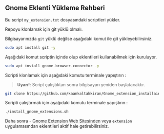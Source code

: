 ## Gnome Eklenti Yükleme Rehberi

Bu script `my_extension.txt` dosyasındaki scriptleri yükler.

Repoyu klonlamak için git yüklü olmalı.

Bilgisayarınızda `git` yüklü değilse aşağıdaki komut ile git yükleyebilirsiniz.

```bash
sudo apt install git -y
```

Aşağıdaki komut scriptin içinde olup eklentileri kullanabilmek için kuruluyor.

```bash
sudo apt install gnome-browser-connector -y
```

Scripti klonlamak için aşağıdaki komutu terminale yapıştırın :

> **Uyarı!**: Script çalıştıktan sonra bilgisayarı yeniden başlatacaktır.

```bash
git clone https://github.com/kaankaltakkiran/Gnome_extension_installaion.git && cd Gnome_extension_installaion
```

Scripti çalıştırmak için aşağıdaki komutu terminale yapıştırın :

```bash
./install_gnome_extensions.sh
```

Daha sonra - [Gnome Extension Web Sitesinden](https://extensions.gnome.org/local/) veya `extension` uygulamasından eklentileri aktif hale getirebilirsiniz.
